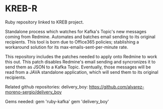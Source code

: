 # KREB-R
Ruby repository linked to KREB project.

Standalone process which watches for Kafka's Topic's new messages coming from Redmine. 
Automates and batches email sending to its original recipients. 
This tool is born due to Office365 policies; stablishing a workaround solution for its max-emails-sent-per-minute rate.

This repository includes the patches needed to apply onto Redmine to work this out.
This patch disables Redmine's email sending and syncronizes it to send them as JSON to a Kafka Topic. 
Eventually, those messages will be read from a JAVA standalone application, which will send them to its original recipients.

Related github repositories:
delivery_boy: https://github.com/alvarez-moreno-sergio/delivery_boy

Gems needed:
gem 'ruby-kafka'
gem 'delivery_boy'